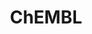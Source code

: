---
layout: default
bigquery: https://console.cloud.google.com/bigquery?p=patents-public-data&d=ebi_chembl&page=dataset
citation: '"The ChEMBL database in 2017." Anna Gaulton, Anne Hersey, Michał Nowotka,
  A Patrícia Bento, Jon Chambers, David Mendez, Prudence Mutowo, Francis Atkinson,
  Louisa J Bellis, Elena Cibrián-Uhalte, Mark Davies, Nathan Dedman, Anneli Karlsson,
  María Paula Magariños, John P Overington, George Papadatos, Ines Smit, Andrew R
  Leach Nucleic acids Research (2017) 45 (Database Issue), D945-D954'
contributors: European Bioinformatics Institute
cost: None
description: ChEMBL Data is a manually curated database of small molecules used in
  drug discovery, including information about existing patented drugs.
documentation: 'schema: https://www.ebi.ac.uk/chembl/db_schema


  '
last_edit: 04/09/2022, 22:43:14
location: https://console.cloud.google.com/marketplace/product/google_patents_public_datasets/chembl
maintained_by: EMBL-EBI, an outstation of European Molecular Biology Laboratory
related_publications: '

  ChEMBL: towards direct deposition of bioassay data.


  Mendez D, Gaulton A, Bento AP, Chambers J, De Veij M, Félix E, Magariños MP, Mosquera
  JF, Mutowo P, Nowotka M, Gordillo-Marañón M, Hunter F, Junco L, Mugumbate G, Rodriguez-Lopez
  M, Atkinson F, Bosc N, Radoux CJ, Segura-Cabrera A, Hersey A, Leach AR.


  — Nucleic Acids Res. 2019; 47(D1):D930-D940. doi: 10.1093/nar/gky1075

  '
schema_fields:
- cell_source_organism
- cpd_str_alert_id
- result_flag
- structure_type
- dosage_form
- qudt_units
- cell_ontology_id
- targrel_id
- product_id
- job_id
- tax_id
- rgid
- source_domain_id
- assay_desc
- target_type
- component_id
- units
- alert_name
- country
- mol_frac_id
- met_comment
- short_name
- co_stem_id
- normal_range_max
- acd_logd
- last_page
- usan_substem
- src_description
- subgroup
- protein_class_id
- updated_by
- disease_efficacy
- cx_logd
- title
- withdrawn_reason
- set_name
- type
- submission_date
- parameter_value
- level4_description
- standard_value
- synonyms
- upper_value
- compsyn_id
- black_box_warning
- binding_site_comment
- nda_type
- availability_type
- efo_term
- description
- ddd_id
- assay_category
- end_position
- value
- priority
- version
- targcomp_id
- curation_comment
- acd_most_apka
- hbd
- psa
- l4
- ass_cls_map_id
- full_molformula
- mol_irac_id
- formulation_id
- assay_cell_type
- clo_id
- patent_no
- authors
- parent_type
- ap_id
- efo_id
- patent_id
- accession
- assay_tissue
- journal
- enzyme_name
- hrac_class_id
- first_page
- bao_endpoint
- chembl_id
- approval_date
- inorganic_flag
- isoform
- publication_number
- mol_hrac_id
- component_synonym
- qed_weighted
- natural_product
- l1
- l3
- res_stem_id
- irac_class_id
- indication_class
- chebi_par_id
- mesh_heading
- topical
- l2
- cx_logp
- mesh_id
- mec_id
- warning_year
- selectivity_comment
- num_alerts
- hrac_code
- compound_key
- who_name
- published_type
- relationship_type
- text_value
- assay_tax_id
- alert_id
- level4
- target_mapping
- num_lipinski_ro5_violations
- warnref_id
- helm_notation
- caloha_id
- ddd_admr
- prediction_method
- stem
- start_position
- hba
- warning_description
- relationship
- tbl
- entity_id
- research_stem
- standard_units
- assay_strain
- aspect
- domain_description
- withdrawn_class
- hba_lipinski
- confidence
- lle
- published_units
- mol_atc_id
- standard_relation
- issue
- bao_id
- enzyme_tid
- le
- metabolite_record_id
- standard_text_value
- mc_target_type
- mutation
- polymer_flag
- compd_id
- l5
- db_source
- prod_pat_id
- uberon_id
- ddd_comment
- cl_lincs_id
- cellosaurus_id
- oc_id
- label
- cell_id
- aromatic_rings
- stat
- standard_type
- smid
- doc_id
- first_approval
- strength
- met_conversion
- standard_flag
- aidx
- syn_type
- biocomp_id
- activity_count
- atc_code
- compound_name
- tid
- path
- assay_source
- mw_freebase
- cell_name
- l6
- last_active
- full_mwt
- cx_most_apka
- domain_name
- homologue
- definition
- sequence
- alogp
- go_id
- mecref_id
- ref_id
- comments
- src_compound_id
- std_act_id
- dosed_ingredient
- rtb
- volume
- as_id
- mc_tax_id
- actsm_id
- assay_type
- drug_record_id
- comp_go_id
- pchembl_value
- met_id
- tid_fixed
- molecular_species
- mc_organism
- assay_class_id
- standard_inchi
- num_ro5_violations
- acd_most_bpka
- pathway_key
- component_type
- data_validity_comment
- standard_upper_value
- trade_name
- assay_id
- canonical_smiles
- mechanism_of_action
- toid
- cell_description
- sequence_md5sum
- parenteral
- variant_id
- first_in_class
- level5
- metref_id
- parent_go_id
- drugind_id
- prodrug
- warning_class
- downgraded
- year
- previous_company
- related_tid
- mw_monoisotopic
- cell_source_tissue
- sei
- record_id
- protein_class_synonym
- max_phase
- target_desc
- level2
- stem_class
- cell_source_tax_id
- cidx
- doi
- abstract
- src_assay_id
- domain_type
- predbind_id
- usan_stem
- oral
- ingredient
- level1
- patent_expire_date
- annotation
- innovator_company
- acd_logp
- published_value
- ddd_value
- mc_target_name
- drug_product_flag
- drug_substance_flag
- organism
- normal_range_min
- cx_most_bpka
- max_phase_for_ind
- class_type
- company
- potential_duplicate
- activity_id
- activity_comment
- substrate_record_id
- site_id
- mechanism_comment
- molfile
- molregno
- usan_stem_id
- ref_type
- assay_subcellular_fraction
- chirality
- site_residues
- sitecomp_id
- ridx
- therapeutic_flag
- db_version
- level1_description
- level2_description
- molecular_mechanism
- bei
- route
- published_relation
- idx
- site_name
- molsyn_id
- level3_description
- mc_target_accession
- entity_type
- pubmed_id
- molecule_type
- tissue_id
- frac_class_id
- ddd_units
- smarts
- frac_code
- parent_molregno
- heavy_atoms
- direct_interaction
- l7
- major_class
- usan_year
- pref_name
- src_id
- class_level
- l8
- action_type
- doc_type
- assay_param_id
- name
- who_extra
- ad_type
- orig_description
- confidence_score
- patent_use_code
- curated_by
- uo_units
- usan_stem_definition
- indref_id
- hbd_lipinski
- ref_url
- creation_date
- delist_flag
- applicant_full_name
- active_molregno
- bao_format
- warning_type
- parent_id
- withdrawn_flag
- comp_class_id
- active_ingredient
- assay_test_type
- parameter_type
- protclasssyn_id
- withdrawn_country
- withdrawn_year
- irac_code
- warning_id
- domain_id
- source
- assay_organism
- ro3_pass
- log_id
- protein_class_desc
- warning_country
- pathway_id
- level3
- src_short_name
- relationship_desc
- relation
- bto_id
- updated_on
- species_group_flag
- status
- alert_set_id
- standard_inchi_key
shortname: chembl
tags:
- biotechnology
- health
- chemical
- bioinformatics
- medical
terms_of_use: CC BY-SA 3.0
title: ChEMBL
uuid: e232a192-965c-4ec9-904c-155b6dfe56c5
---